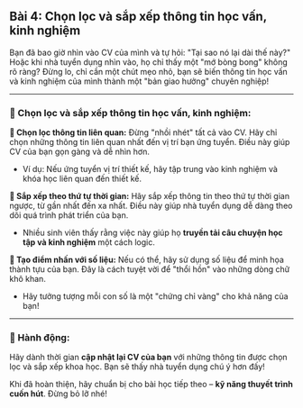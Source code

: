 ## Bài 4: Chọn lọc và sắp xếp thông tin học vấn, kinh nghiệm

Bạn đã bao giờ nhìn vào CV của mình và tự hỏi: "Tại sao nó lại dài thế này?" Hoặc khi nhà tuyển dụng nhìn vào, họ chỉ thấy một "mớ bòng bong" không rõ ràng? Đừng lo, chỉ cần một chút mẹo nhỏ, bạn sẽ biến thông tin học vấn và kinh nghiệm của mình thành một "bản giao hưởng" chuyên nghiệp!

---

### 📌 Chọn lọc và sắp xếp thông tin học vấn, kinh nghiệm:

**🔹 Chọn lọc thông tin liên quan:**
Đừng "nhồi nhét" tất cả vào CV. Hãy chỉ chọn những thông tin liên quan nhất đến vị trí bạn ứng tuyển. Điều này giúp CV của bạn gọn gàng và dễ nhìn hơn.

- Ví dụ: Nếu ứng tuyển vị trí thiết kế, hãy tập trung vào kinh nghiệm và khóa học liên quan đến thiết kế.

**🔹 Sắp xếp theo thứ tự thời gian:**
Hãy sắp xếp thông tin theo thứ tự thời gian ngược, từ gần nhất đến xa nhất. Điều này giúp nhà tuyển dụng dễ dàng theo dõi quá trình phát triển của bạn.

- Nhiều sinh viên thấy rằng việc này giúp họ **truyền tải câu chuyện học tập và kinh nghiệm** một cách logic.

**🔹 Tạo điểm nhấn với số liệu:**
Nếu có thể, hãy sử dụng số liệu để minh họa thành tựu của bạn. Đây là cách tuyệt vời để "thổi hồn" vào những dòng chữ khô khan.

- Hãy tưởng tượng mỗi con số là một "chứng chỉ vàng" cho khả năng của bạn!

---

### 🚀 Hành động:

Hãy dành thời gian **cập nhật lại CV của bạn** với những thông tin được chọn lọc và sắp xếp khoa học. Bạn sẽ thấy nhà tuyển dụng chú ý hơn đấy!

Khi đã hoàn thiện, hãy chuẩn bị cho bài học tiếp theo – **kỹ năng thuyết trình cuốn hút**. Đừng bỏ lỡ nhé!